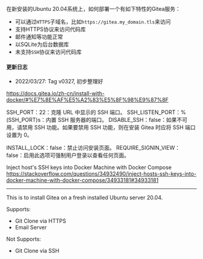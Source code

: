 
在新安装的Ubuntu 20.04系统上，如何部署一个有如下特性的Gitea服务：
  - 可以通过`HTTPS`子域名，比如`https://gitea.my_domain.tls`来访问
  - 支持HTTPS协议来访问代码库
  - 邮件通知等功能正常
  - 以SQLite为后台数据库
  - 未支持`SSH`协议来访问代码库

#### 更新日志
 - 2022/03/27: Tag v0327, 初步整理好

https://docs.gitea.io/zh-cn/install-with-docker/#%E7%8E%AF%E5%A2%83%E5%8F%98%E9%87%8F

SSH_PORT：22：克隆 URL 中显示的 SSH 端口。
SSH_LISTEN_PORT：%(SSH_PORT)s：内置 SSH 服务器的端口。
DISABLE_SSH：false：如果不可用，请禁用 SSH 功能。如果要禁用 SSH 功能，则在安装 Gitea 时应将 SSH 端口设置为 0。



INSTALL_LOCK：false：禁止访问安装页面。
REQUIRE_SIGNIN_VIEW：false：启用此选项可强制用户登录以查看任何页面。


Inject host's SSH keys into Docker Machine with Docker Compose
https://stackoverflow.com/questions/34932490/inject-hosts-ssh-keys-into-docker-machine-with-docker-compose/34933181#34933181

-------------

This is to install Gitea on a fresh installed Ubuntu server 20.04.

Supports:
  - Git Clone via HTTPS
  - Email Server

Not Supports:
  - Git Clone via SSH